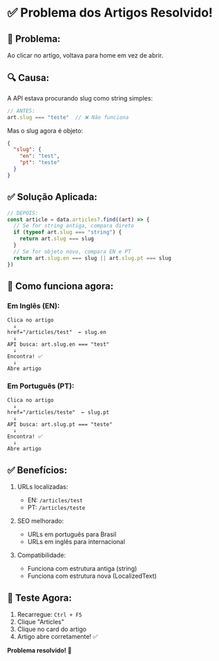 # ✅ Problema dos Artigos Resolvido!

## 🐛 Problema:
Ao clicar no artigo, voltava para home em vez de abrir.

## 🔍 Causa:
A API estava procurando slug como string simples:
```typescript
// ANTES:
art.slug === "teste"  // ❌ Não funciona
```

Mas o slug agora é objeto:
```json
{
  "slug": {
    "en": "test",
    "pt": "teste"
  }
}
```

## ✅ Solução Aplicada:

```typescript
// DEPOIS:
const article = data.articles?.find((art) => {
  // Se for string antiga, compara direto
  if (typeof art.slug === "string") {
    return art.slug === slug
  }
  // Se for objeto novo, compara EN e PT
  return art.slug.en === slug || art.slug.pt === slug
})
```

## 🎯 Como funciona agora:

### Em Inglês (EN):
```
Clica no artigo
  ↓
href="/articles/test"  ← slug.en
  ↓
API busca: art.slug.en === "test"
  ↓
Encontra! ✅
  ↓
Abre artigo
```

### Em Português (PT):
```
Clica no artigo
  ↓
href="/articles/teste"  ← slug.pt
  ↓
API busca: art.slug.pt === "teste"
  ↓
Encontra! ✅
  ↓
Abre artigo
```

## ✅ Benefícios:

1. URLs localizadas:
   - EN: `/articles/test`
   - PT: `/articles/teste`

2. SEO melhorado:
   - URLs em português para Brasil
   - URLs em inglês para internacional

3. Compatibilidade:
   - Funciona com estrutura antiga (string)
   - Funciona com estrutura nova (LocalizedText)

## 🚀 Teste Agora:

1. Recarregue: `Ctrl + F5`
2. Clique "Articles"
3. Clique no card do artigo
4. Artigo abre corretamente! ✅

**Problema resolvido! 🎉**
